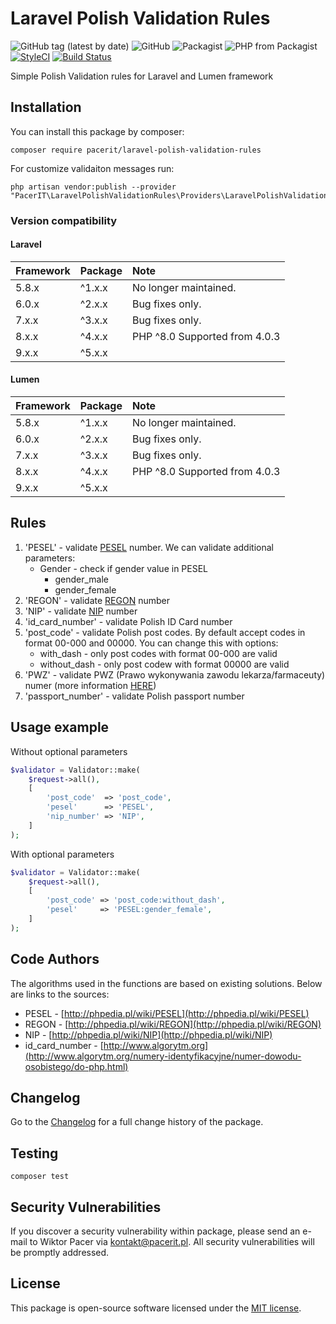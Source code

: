 # Laravel Polish Validation Rules
![GitHub tag (latest by date)](https://img.shields.io/github/tag-date/pacerit/laravel-polish-validation-rules?label=Version)
![GitHub](https://img.shields.io/github/license/pacerit/laravel-polish-validation-rules?label=License)
![Packagist](https://img.shields.io/packagist/dt/pacerit/laravel-polish-validation-rules?label=Downloads)
![PHP from Packagist](https://img.shields.io/packagist/php-v/pacerit/laravel-polish-validation-rules?label=PHP)
[![StyleCI](https://github.styleci.io/repos/201912664/shield?branch=master)](https://github.styleci.io/repos/201912664)
[![Build Status](https://travis-ci.com/pacerit/laravel-polish-validation-rules.svg?branch=master)](https://travis-ci.com/pacerit/laravel-polish-validation-rules)

Simple Polish Validation rules for Laravel and Lumen framework

## Installation
You can install this package by composer:

    composer require pacerit/laravel-polish-validation-rules
    
For customize validaiton messages run:

    php artisan vendor:publish --provider "PacerIT\LaravelPolishValidationRules\Providers\LaravelPolishValidationRulesServiceProvider"
    
### Version compatibility
#### Laravel
Framework | Package | Note
:---------|:--------|:------
5.8.x     | ^1.x.x  | No longer maintained.
6.0.x     | ^2.x.x  | Bug fixes only.
7.x.x     | ^3.x.x  | Bug fixes only.
8.x.x     | ^4.x.x  | PHP ^8.0 Supported from 4.0.3
9.x.x     | ^5.x.x  |
#### Lumen
Framework | Package | Note
:---------|:--------|:------
5.8.x     | ^1.x.x  | No longer maintained.
6.0.x     | ^2.x.x  | Bug fixes only.
7.x.x     | ^3.x.x  | Bug fixes only.
8.x.x     | ^4.x.x  | PHP ^8.0 Supported from 4.0.3
9.x.x     | ^5.x.x  |

## Rules

1. 'PESEL' - validate [PESEL](https://pl.wikipedia.org/wiki/PESEL) number. We can validate additional parameters:
   * Gender - check if gender value in PESEL
     * gender_male
     * gender_female
2. 'REGON' - validate [REGON](https://pl.wikipedia.org/wiki/REGON) number
3. 'NIP' - validate [NIP](https://pl.wikipedia.org/wiki/NIP) number
4. 'id_card_number' - validate Polish ID Card number
5. 'post_code' - validate Polish post codes. By default accept codes in format 00-000 and 00000. You can change this with options:
   * with_dash - only post codes with format 00-000 are valid
   * without_dash - only post codew with format 00000 are valid
6. 'PWZ' - validate PWZ (Prawo wykonywania zawodu lekarza/farmaceuty) numer (more information [HERE](https://nil.org.pl/rejestry/centralny-rejestr-lekarzy/zasady-weryfikowania-nr-prawa-wykonywania-zawodu))
7. 'passport_number' - validate Polish passport number

## Usage example

Without optional parameters
```php
$validator = Validator::make(
    $request->all(),
    [
        'post_code'  => 'post_code',
        'pesel'      => 'PESEL',
        'nip_number' => 'NIP',
    ]
);
```

With optional parameters
```php
$validator = Validator::make(
    $request->all(),
    [
        'post_code' => 'post_code:without_dash',
        'pesel'     => 'PESEL:gender_female',
    ]
);
```

## Code Authors

The algorithms used in the functions are based on existing solutions. Below are links to the sources:

* PESEL - [http://phpedia.pl/wiki/PESEL](http://phpedia.pl/wiki/PESEL)
* REGON - [http://phpedia.pl/wiki/REGON](http://phpedia.pl/wiki/REGON)
* NIP - [http://phpedia.pl/wiki/NIP](http://phpedia.pl/wiki/NIP)
* id_card_number - [http://www.algorytm.org](http://www.algorytm.org/numery-identyfikacyjne/numer-dowodu-osobistego/do-php.html)

## Changelog

Go to the [Changelog](CHANGELOG.md) for a full change history of the package.

## Testing

    composer test

## Security Vulnerabilities

If you discover a security vulnerability within package, please send an e-mail to Wiktor Pacer
via [kontakt@pacerit.pl](mailto:kontakt@pacerit.pl). All security vulnerabilities will be promptly addressed.

## License

This package is open-source software licensed under the [MIT license](https://opensource.org/licenses/MIT).
